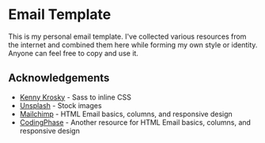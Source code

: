 # Email Template 

This is my personal email template. I've collected various resources from the internet and combined them here while forming my own style or identity. Anyone can feel free to copy and use it. 

## Acknowledgements 

* [Kenny Krosky](https://github.com/atokad5/sass-to-inline-css) - Sass to inline CSS
* [Unsplash](https://source.unsplash.com/) - Stock images
* [Mailchimp](https://templates.mailchimp.com/) - HTML Email basics, columns, and responsive design
* [CodingPhase](https://codingphase.teachable.com/) - Another resource for HTML Email basics, columns, and responsive design
